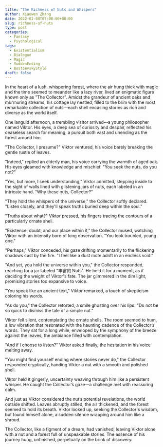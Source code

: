 ```yaml
---
title: "The Richness of Nuts and Whispers"
author: Xiaowen Zhang
date: 2022-02-08T07:00:00+08:00
slug: richness-of-nuts
type: post
categories:
  - Fantasy
  - Psychological
tags:
  - Existentialism
  - Dialogue
  - Magic
  - SuddenEnding
  - DostoevskyStyle
draft: false
---
```


In the heart of a lush, whispering forest, where the air hung thick with magic and the time seemed to meander like a lazy river, lived an enigmatic figure known only as "The Collector". Amidst the grandeur of ancient oaks and murmuring streams, his cottage lay nestled, filled to the brim with the most remarkable collection of nuts—each shell encasing stories as rich and diverse as the world itself.

One languid afternoon, a trembling visitor arrived—a young philosopher named Viktor. His eyes, a deep sea of curiosity and despair, reflected his ceaseless search for meaning, a pursuit both vast and unending as the forest around him.

"The Collector, I presume?" Viktor ventured, his voice barely breaking the gentle rustle of leaves.

"Indeed," replied an elderly man, his voice carrying the warmth of aged oak. His eyes gleamed with knowledge and mischief. "You seek the nuts, do you not?"

"Yes, but more, I seek understanding," Viktor admitted, stepping inside to the sight of walls lined with glistening jars of nuts, each labeled in an intricate hand. "Why these nuts, Collector?"

"They hold the whispers of the universe," the Collector softly declared. "Listen closely, and they'll speak truths buried deep within the soul."

"Truths about what?" Viktor pressed, his fingers tracing the contours of a particularly ornate shell.

"Existence, doubt, and our place within it," the Collector mused, watching Viktor with an intensity born of long observation. "You look troubled, young one."

"Perhaps," Viktor conceded, his gaze drifting momentarily to the flickering shadows cast by the fire. "I feel like a dust mote adrift in an endless void."

"And yet, you hold the universe within you," the Collector responded, reaching for a jar labeled "丰富的 Nuts". He held it for a moment, as if deciding the weight of Viktor's fate. The jar glimmered in the dim light, promising stories too expansive to voice.

"You speak like an ancient text," Viktor remarked, a touch of skepticism coloring his words.

"As do you," the Collector retorted, a smile ghosting over his lips. "Do not be so quick to dismiss the tale of a simple nut."

Viktor fell silent, contemplating the ornate shells. The room seemed to hum, a low vibration that resonated with the haunting cadence of the Collector’s words. They sat for a long while, enveloped by the symphony of the breeze against the leaves, the ambiance filled with contemplation.

"And if I choose to listen?" Viktor asked finally, the hesitation in his voice melting away.

"You might find yourself ending where stories never do," the Collector responded cryptically, handing Viktor a nut with a smooth and polished shell.

Viktor held it gingerly, uncertainty weaving through him like a persistent whisper. He caught the Collector’s gaze—a challenge met with reassuring calm.

And just as Viktor considered the nut’s potential revelations, the world outside shifted. Leaves abruptly stilled, the air thickened, and the forest seemed to hold its breath. Viktor looked up, seeking the Collector's wisdom, but found himself alone, a sudden silence wrapping around him like a shroud.

The Collector, like a figment of a dream, had vanished, leaving Viktor alone with a nut and a forest full of unspeakable stories. The essence of his journey hung, unfinished, perpetually on the brink of discovery.